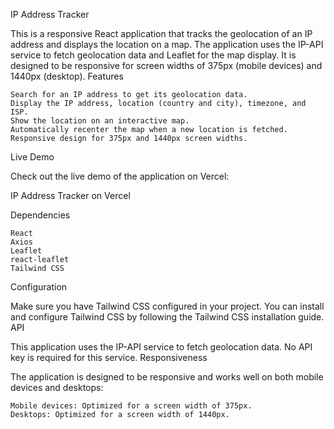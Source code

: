 IP Address Tracker

This is a responsive React application that tracks the geolocation of an IP address and displays the location on a map. The application uses the IP-API service to fetch geolocation data and Leaflet for the map display. It is designed to be responsive for screen widths of 375px (mobile devices) and 1440px (desktop).
Features

    Search for an IP address to get its geolocation data.
    Display the IP address, location (country and city), timezone, and ISP.
    Show the location on an interactive map.
    Automatically recenter the map when a new location is fetched.
    Responsive design for 375px and 1440px screen widths.


Live Demo

Check out the live demo of the application on Vercel:

IP Address Tracker on Vercel

Dependencies

    React
    Axios
    Leaflet
    react-leaflet
    Tailwind CSS

Configuration

Make sure you have Tailwind CSS configured in your project. You can install and configure Tailwind CSS by following the Tailwind CSS installation guide.
API

This application uses the IP-API service to fetch geolocation data. No API key is required for this service.
Responsiveness

The application is designed to be responsive and works well on both mobile devices and desktops:

    Mobile devices: Optimized for a screen width of 375px.
    Desktops: Optimized for a screen width of 1440px.

